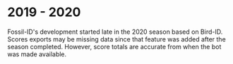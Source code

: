 # 2019 - 2020
Fossil-ID's development started late in the 2020 season based on Bird-ID. Scores exports may be missing data since that feature was added after the season completed. However, score totals are accurate from when the bot was made available.
